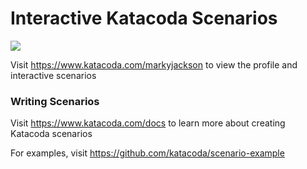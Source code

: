 # Interactive Katacoda Scenarios

[![](http://shields.katacoda.com/katacoda/markyjackson/count.svg)](https://www.katacoda.com/markyjackson "Get your profile on Katacoda.com")

Visit https://www.katacoda.com/markyjackson to view the profile and interactive scenarios

### Writing Scenarios
Visit https://www.katacoda.com/docs to learn more about creating Katacoda scenarios

For examples, visit https://github.com/katacoda/scenario-example
